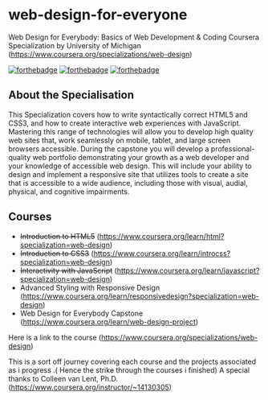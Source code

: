 # web-design-for-everyone
Web Design for Everybody: Basics of Web Development &amp; Coding Coursera Specialization by University of Michigan   (https://www.coursera.org/specializations/web-design)

[![forthebadge](https://forthebadge.com/images/badges/uses-css.svg)](https://forthebadge.com)    [![forthebadge](https://forthebadge.com/images/badges/uses-html.svg)](https://forthebadge.com)     [![forthebadge](https://forthebadge.com/images/badges/uses-js.svg)](https://forthebadge.com)
 ##  About the Specialisation
 
 This Specialization covers how to write syntactically correct HTML5 and CSS3, and how to create interactive web experiences with JavaScript. Mastering this range of technologies will allow you to develop high quality web sites that, work seamlessly on mobile, tablet, and large screen browsers accessible. During the capstone you will develop a professional-quality web portfolio demonstrating your growth as a web developer and your knowledge of accessible web design. This will include your ability to design and implement a responsive site that utilizes tools to create a site that is accessible to a wide audience, including those with visual, audial, physical, and cognitive impairments.
 
## Courses
- ~~Introduction to HTML5~~ (https://www.coursera.org/learn/html?specialization=web-design)
- ~~Introduction to CSS3~~  (https://www.coursera.org/learn/introcss?specialization=web-design)
- ~~Interactivity with JavaScript~~  (https://www.coursera.org/learn/javascript?specialization=web-design)
- Advanced Styling with Responsive Design (https://www.coursera.org/learn/responsivedesign?specialization=web-design)
- Web Design for Everybody Capstone (https://www.coursera.org/learn/web-design-project)


Here is a link to the course (https://www.coursera.org/specializations/web-design)

This is a sort off journey covering each course and the projects associated as i progress .( Hence the strike through the courses i finished)
A special thanks to Colleen van Lent, Ph.D. (https://www.coursera.org/instructor/~14130305)


